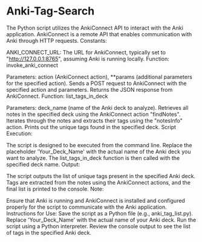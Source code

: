 # Anki-Tag-Search
The Python script utilizes the AnkiConnect API to interact with the Anki application. AnkiConnect is a remote API that enables communication with Anki through HTTP requests.
Constants:

ANKI_CONNECT_URL: The URL for AnkiConnect, typically set to "http://127.0.0.1:8765", assuming Anki is running locally.
Function: invoke_anki_connect

Parameters: action (AnkiConnect action), **params (additional parameters for the specified action).
Sends a POST request to AnkiConnect with the specified action and parameters.
Returns the JSON response from AnkiConnect.
Function: list_tags_in_deck

Parameters: deck_name (name of the Anki deck to analyze).
Retrieves all notes in the specified deck using the AnkiConnect action "findNotes".
Iterates through the notes and extracts their tags using the "notesInfo" action.
Prints out the unique tags found in the specified deck.
Script Execution:

The script is designed to be executed from the command line.
Replace the placeholder 'Your_Deck_Name' with the actual name of the Anki deck you want to analyze.
The list_tags_in_deck function is then called with the specified deck name.
Output:

The script outputs the list of unique tags present in the specified Anki deck.
Tags are extracted from the notes using the AnkiConnect actions, and the final list is printed to the console.
Note:

Ensure that Anki is running and AnkiConnect is installed and configured properly for the script to communicate with the Anki application.
Instructions for Use:
Save the script as a Python file (e.g., anki_tag_list.py).
Replace 'Your_Deck_Name' with the actual name of your Anki deck.
Run the script using a Python interpreter.
Review the console output to see the list of tags in the specified Anki deck.
